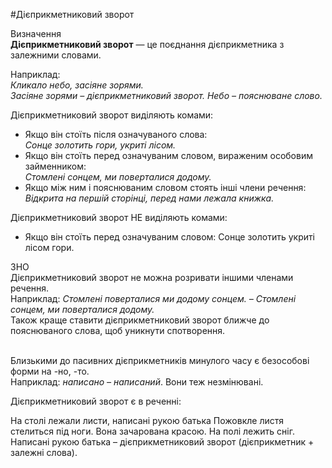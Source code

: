 #Дiєприкметниковий зворот

<div class="eoz-wrap">
<span class="eoz">Визначення</span>
<div class="eoz-text">
<strong>Дiєприкметниковий зворот</strong> — це поєднання дiєприкметника з залежними словами.
</div>
</div>

Наприклад:<br>
<i>Кликало небо, засiяне зорями.<br>
Засiяне зорями – дiєприкметниковий зворот. 
Небо – пояснюване слово.</i>


Дiєприкметниковий зворот видiляють комами:
<ul> 
<li>Якщо вiн стоїть пiсля означуваного слова:<br>
<i>Сонце золотить гори, укритi лiсом.</i></li>
<li> Якщо вiн стоїть перед означуваним словом, вираженим особовим займенником:<br>
<i>Стомленi сонцем, ми поверталися додому.</i></li>
<li> Якщо мiж ним i пояснюваним словом стоять iншi члени речення:<br>
<i>Вiдкрита на першiй сторiнцi, перед нами лежала книжка.</i></li>
</ul>


Дiєприкметниковий зворот <span class="p1">НЕ</span> видiляють комами:


<ul> 
<li> Якщо вiн стоїть перед означуваним словом: Сонце золотить укритi лiсом гори.</li>
</ul>


<div class="add-wrap">
<span class="add">ЗНО</span>
<div class="add-text">
Дiєприкметниковий зворот не можна розривати iншими членами речення.<br>
Наприклад:
<i>Стомленi поверталися ми додому сонцем. – Стомленi сонцем, ми поверталися додому.</i><br>
Також краще ставити дiєприкметниковий зворот ближче до пояснюваного слова, щоб уникнути спотворення.
</div>
<br>

Близькими до пасивних дiєприкметникiв минулого часу є безособовi форми на <span class="p1">-но</span>, <span class="p1">-то</span>.<br>Наприклад: <i>написано – написаний</i>. Вони теж незмiнюванi.



<quiz> 
    <question>
       <p>Дієприкметниковий зворот є в реченні:</p>
           <answer correct>На столі лежали листи, написані рукою батька</answer>
           <answer>Пожовкле листя стелиться під ноги.</answer>
           <answer>Вона зачарована красою.</answer>
           <answer>На полі лежить сніг.</answer>
      <explanation>
Написані рукою батька – дієприкметниковий зворот (дієприкметник + залежні слова).
</explanation>
    </question>
</quiz> 
